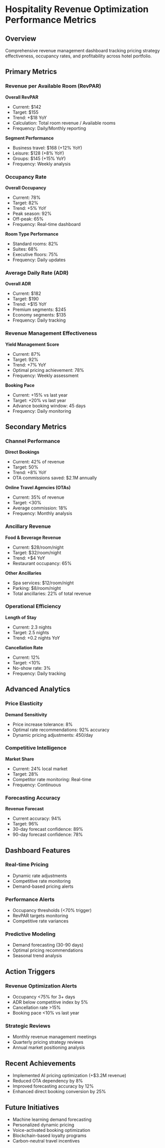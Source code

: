 # Hospitality Revenue Optimization Performance Metrics

## Overview
Comprehensive revenue management dashboard tracking pricing strategy effectiveness, occupancy rates, and profitability across hotel portfolio.

## Primary Metrics

### Revenue per Available Room (RevPAR)
**Overall RevPAR**
- Current: $142
- Target: $155
- Trend: +$18 YoY
- Calculation: Total room revenue / Available rooms
- Frequency: Daily/Monthly reporting

**Segment Performance**
- Business travel: $168 (+12% YoY)
- Leisure: $128 (+8% YoY)
- Groups: $145 (+15% YoY)
- Frequency: Weekly analysis

### Occupancy Rate
**Overall Occupancy**
- Current: 78%
- Target: 82%
- Trend: +5% YoY
- Peak season: 92%
- Off-peak: 65%
- Frequency: Real-time dashboard

**Room Type Performance**
- Standard rooms: 82%
- Suites: 68%
- Executive floors: 75%
- Frequency: Daily updates

### Average Daily Rate (ADR)
**Overall ADR**
- Current: $182
- Target: $190
- Trend: +$15 YoY
- Premium segments: $245
- Economy segments: $135
- Frequency: Daily tracking

### Revenue Management Effectiveness
**Yield Management Score**
- Current: 87%
- Target: 92%
- Trend: +7% YoY
- Optimal pricing achievement: 78%
- Frequency: Weekly assessment

**Booking Pace**
- Current: +15% vs last year
- Target: +20% vs last year
- Advance booking window: 45 days
- Frequency: Daily monitoring

## Secondary Metrics

### Channel Performance
**Direct Bookings**
- Current: 42% of revenue
- Target: 50%
- Trend: +8% YoY
- OTA commissions saved: $2.1M annually

**Online Travel Agencies (OTAs)**
- Current: 35% of revenue
- Target: <30%
- Average commission: 18%
- Frequency: Monthly analysis

### Ancillary Revenue
**Food & Beverage Revenue**
- Current: $28/room/night
- Target: $32/room/night
- Trend: +$4 YoY
- Restaurant occupancy: 65%

**Other Ancillaries**
- Spa services: $12/room/night
- Parking: $8/room/night
- Total ancillaries: 22% of total revenue

### Operational Efficiency
**Length of Stay**
- Current: 2.3 nights
- Target: 2.5 nights
- Trend: +0.2 nights YoY

**Cancellation Rate**
- Current: 12%
- Target: <10%
- No-show rate: 3%
- Frequency: Daily tracking

## Advanced Analytics

### Price Elasticity
**Demand Sensitivity**
- Price increase tolerance: 8%
- Optimal rate recommendations: 92% accuracy
- Dynamic pricing adjustments: 450/day

### Competitive Intelligence
**Market Share**
- Current: 24% local market
- Target: 28%
- Competitor rate monitoring: Real-time
- Frequency: Continuous

### Forecasting Accuracy
**Revenue Forecast**
- Current accuracy: 94%
- Target: 96%
- 30-day forecast confidence: 89%
- 90-day forecast confidence: 78%

## Dashboard Features

### Real-time Pricing
- Dynamic rate adjustments
- Competitive rate monitoring
- Demand-based pricing alerts

### Performance Alerts
- Occupancy thresholds (<70% trigger)
- RevPAR targets monitoring
- Competitive rate variances

### Predictive Modeling
- Demand forecasting (30-90 days)
- Optimal pricing recommendations
- Seasonal trend analysis

## Action Triggers

### Revenue Optimization Alerts
- Occupancy <75% for 3+ days
- ADR below competitive index by 5%
- Cancellation rate >15%
- Booking pace <10% vs last year

### Strategic Reviews
- Monthly revenue management meetings
- Quarterly pricing strategy reviews
- Annual market positioning analysis

## Recent Achievements
- Implemented AI pricing optimization (+$3.2M revenue)
- Reduced OTA dependency by 8%
- Improved forecasting accuracy by 12%
- Enhanced direct booking conversion by 25%

## Future Initiatives
- Machine learning demand forecasting
- Personalized dynamic pricing
- Voice-activated booking optimization
- Blockchain-based loyalty programs
- Carbon-neutral travel incentives